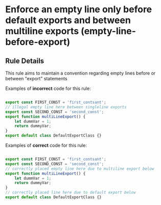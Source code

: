 # Enforce an empty line only before default exports and between multiline exports (empty-line-before-export)

## Rule Details

This rule aims to maintain a convention regarding empty lines before or between "export" statements

Examples of **incorrect** code for this rule:

```js

export const FIRST_CONST = 'first_contsant';
// illegal empty line here between singleline exports
export const SECOND_CONST = 'second_const';
export function multiLineExport() {
    let dummVar = 1;
    return dummyVar;
}
export default class DefaultExportClass {}

```

Examples of **correct** code for this rule:

```js

export const FIRST_CONST = 'first_contsant';
export const SECOND_CONST = 'second_const';
// correctly placed empty line here due to multiline export below
export function multiLineExport() {
    let dummVar = 1;
    return dummyVar;
}
// correctly placed line here due to default export below
export default class DefaultExportClass {}

```